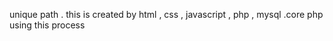 unique path .
this is created by html , css , javascript , php , mysql .core php using this process
